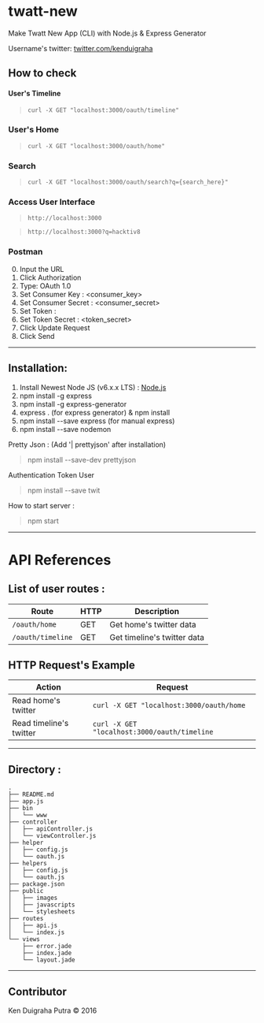 # twatt-new

Make Twatt  New App (CLI) with Node.js & Express Generator

Username's twitter: [twitter.com/kenduigraha](kenduigraha)

## How to check

#### User's Timeline

> `curl -X GET "localhost:3000/oauth/timeline"`

### User's Home

> `curl -X GET "localhost:3000/oauth/home"`

### Search

> `curl -X GET "localhost:3000/oauth/search?q={search_here}"`

### Access User Interface
> `http://localhost:3000`

> `http://localhost:3000?q=hacktiv8`

### Postman

0. Input the URL
1. Click Authorization
2. Type: OAuth 1.0
3. Set Consumer Key : <consumer_key>
4. Set Consumer Secret : <consumer_secret>
5. Set Token : <token>
6. Set Token Secret : <token_secret>
7. Click Update Request
8. Click Send

************************************

## Installation:

1. Install Newest Node JS (v6.x.x LTS) : [Node.js](https://nodejs.org/en)
2. npm install -g express
3. npm install -g express-generator
4. express . (for express generator) & npm install
5. npm install --save express (for manual express)
6. npm install --save nodemon

Pretty Json : (Add '| prettyjson' after installation)

> npm install --save-dev prettyjson

Authentication Token User

> npm install --save twit

How to start server :

> npm start

************************************

# API References

## List of user routes :

| Route | HTTP | Description|
|-------|------|------------|
| `/oauth/home`| GET | Get home's twitter data |
| `/oauth/timeline`| GET | Get timeline's twitter data |

## HTTP Request's Example

| Action |Request|
|---------|-------|
| Read home's twitter | `curl -X GET "localhost:3000/oauth/home` |
| Read timeline's twitter | `curl -X GET "localhost:3000/oauth/timeline` |

************************************

## Directory :

```
.
├── README.md
├── app.js
├── bin
│   └── www
├── controller
│   ├── apiController.js
│   └── viewController.js
├── helper
│   ├── config.js
│   └── oauth.js
├── helpers
│   ├── config.js
│   └── oauth.js
├── package.json
├── public
│   ├── images
│   ├── javascripts
│   └── stylesheets
├── routes
│   ├── api.js
│   └── index.js
└── views
    ├── error.jade
    ├── index.jade
    └── layout.jade
```
************************************

## Contributor

Ken Duigraha Putra &copy; 2016
